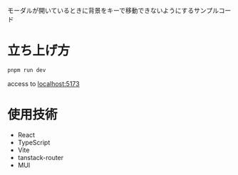 モーダルが開いているときに背景をキーで移動できないようにするサンプルコード

# 立ち上げ方

```bash
pnpm run dev
```

access to [localhost:5173](http://localhost:5173)

# 使用技術

 - React
 - TypeScript
 - Vite
 - tanstack-router
 - MUI
